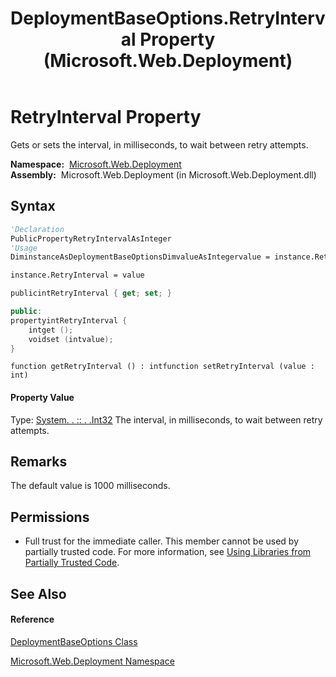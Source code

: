 ﻿---
title: DeploymentBaseOptions.RetryInterval Property  (Microsoft.Web.Deployment)
TOCTitle: RetryInterval Property
ms:assetid: P:Microsoft.Web.Deployment.DeploymentBaseOptions.RetryInterval
ms:mtpsurl: https://msdn.microsoft.com/en-us/library/microsoft.web.deployment.deploymentbaseoptions.retryinterval(v=VS.90)
ms:contentKeyID: 20209184
ms.date: 05/02/2012
mtps_version: v=VS.90
f1_keywords:
- Microsoft.Web.Deployment.DeploymentBaseOptions.RetryInterval
- Microsoft.Web.Deployment.DeploymentBaseOptions.get_RetryInterval
- Microsoft.Web.Deployment.DeploymentBaseOptions.set_RetryInterval
dev_langs:
- CSharp
- JScript
- VB
- c++
api_location:
- Microsoft.Web.Deployment.dll
api_name:
- Microsoft.Web.Deployment.DeploymentBaseOptions.get_RetryInterval
- Microsoft.Web.Deployment.DeploymentBaseOptions.RetryInterval
- Microsoft.Web.Deployment.DeploymentBaseOptions.set_RetryInterval
api_type:
- Managed
topic_type:
- apiref
- kbSyntax
product_family_name: VS
ROBOTS: INDEX,FOLLOW
---

# RetryInterval Property

Gets or sets the interval, in milliseconds, to wait between retry attempts.

**Namespace:**  [Microsoft.Web.Deployment](microsoft-web-deployment-namespace.md)  
**Assembly:**  Microsoft.Web.Deployment (in Microsoft.Web.Deployment.dll)

## Syntax

``` vb
'Declaration
PublicPropertyRetryIntervalAsInteger
'Usage
DiminstanceAsDeploymentBaseOptionsDimvalueAsIntegervalue = instance.RetryInterval

instance.RetryInterval = value
```

``` csharp
publicintRetryInterval { get; set; }
```

``` c++
public:
propertyintRetryInterval {
    intget ();
    voidset (intvalue);
}
```

``` jscript
function getRetryInterval () : intfunction setRetryInterval (value : int)
```

#### Property Value

Type: [System. . :: . .Int32](https://msdn.microsoft.com/en-us/library/td2s409d\(v=vs.90\))  
The interval, in milliseconds, to wait between retry attempts.  

## Remarks

The default value is 1000 milliseconds.

## Permissions

  - Full trust for the immediate caller. This member cannot be used by partially trusted code. For more information, see [Using Libraries from Partially Trusted Code](https://msdn.microsoft.com/en-us/library/8skskf63\(v=vs.90\)).

## See Also

#### Reference

[DeploymentBaseOptions Class](deploymentbaseoptions-class-microsoft-web-deployment.md)

[Microsoft.Web.Deployment Namespace](microsoft-web-deployment-namespace.md)

